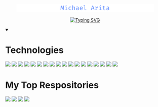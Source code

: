 <p align="center">
  <a href="https://github.com/MichaelArita">
    <img src="https://raw.githubusercontent.com/MichaelArita/MichaelArita/main/githubHeader.png" alt="Michael Arita">
  </a>
</p>
<!--Font color: #648FFF -->

<p align="center">
  <a href="https://git.io/typing-svg"><img src="https://readme-typing-svg.demolab.com?font=Fira+Code&pause=1000&color=648FFF&center=true&width=435&lines=Full-stack+software+engineer;Open-source+contributor" alt="Typing SVG" /></a>
</p>


<details open>
  <summary><h1>Technologies</h1></summary>
  <!--https://github.com/Ileriayo/markdown-badges-->
  <img src="https://img.shields.io/badge/javascript-%23323330.svg?style=for-the-badge&logo=javascript&logoColor=%23F7DF1E">
  <img src="https://img.shields.io/badge/typescript-%23007ACC.svg?style=for-the-badge&logo=typescript&logoColor=white">
  <img src="https://img.shields.io/badge/html5-%23E34F26.svg?style=for-the-badge&logo=html5&logoColor=white">
  <img src="https://img.shields.io/badge/css3-%231572B6.svg?style=for-the-badge&logo=css3&logoColor=white">
  <img src="https://img.shields.io/badge/SASS-hotpink.svg?style=for-the-badge&logo=SASS&logoColor=white">
  <img src="https://img.shields.io/badge/c++-%2300599C.svg?style=for-the-badge&logo=c%2B%2B&logoColor=white">
  <img src="https://img.shields.io/badge/python-3670A0?style=for-the-badge&logo=python&logoColor=ffdd54">
  <img src="https://img.shields.io/badge/java-%23ED8B00.svg?style=for-the-badge&logo=openjdk&logoColor=white">
  <img src="https://img.shields.io/badge/react-%2320232a.svg?style=for-the-badge&logo=react&logoColor=%2361DAFB">
  <img src="https://img.shields.io/badge/node.js-6DA55F?style=for-the-badge&logo=node.js&logoColor=white">
  <img src="https://img.shields.io/badge/express.js-%23404d59.svg?style=for-the-badge&logo=express&logoColor=%2361DAFB">
  <img src="https://img.shields.io/badge/redux-%23593d88.svg?style=for-the-badge&logo=redux&logoColor=white">
  <img src="https://img.shields.io/badge/React_Router-CA4245?style=for-the-badge&logo=react-router&logoColor=white">
  <img src="https://img.shields.io/badge/MongoDB-%234ea94b.svg?style=for-the-badge&logo=mongodb&logoColor=white">
  <img src="https://img.shields.io/badge/postgres-%23316192.svg?style=for-the-badge&logo=postgresql&logoColor=white">
  <img src="https://img.shields.io/badge/chart.js-F5788D.svg?style=for-the-badge&logo=chart.js&logoColor=white">
  <img src="https://img.shields.io/badge/vite-%23646CFF.svg?style=for-the-badge&logo=vite&logoColor=white">
  <img src="https://img.shields.io/badge/webpack-%238DD6F9.svg?style=for-the-badge&logo=webpack&logoColor=black">
</details>

# My Top Respositories
<p align="left">
  <!--https://github.com/anuraghazra/github-readme-stats-->
  <!--https://github.com/DenverCoder1/github-readme-stats-->
  <a href="https://github.com/oslabs-beta/ReaPer"><img width="278" src="https://github-readme-stats.vercel.app/api/pin/?username=oslabs-beta&repo=ReaPer&theme=react&bg_color=1F222E&title_color=648FFF&hide_border=true&icon_color=F8D866&show_icons=false"></a>
  <a href="https://github.com/MichaelArita/Genrefy"><img width="278" src="https://github-readme-stats.vercel.app/api/pin/?username=MichaelArita&repo=Genrefy&theme=react&bg_color=1F222E&title_color=648FFF&hide_border=true&icon_color=F8D866&show_icons=false"></a>
  <a href="https://github.com/YumzAndCo/Yumz-3.0"><img width="278" src="https://github-readme-stats.vercel.app/api/pin/?username=YumzAndCo&repo=Yumz-3.0&theme=react&bg_color=1F222E&title_color=648FFF&hide_border=true&icon_color=F8D866&show_icons=false"></a>
  <a href="https://github.com/MyAnimeCatalog/MyAnimeCatalog"><img width="278" src="https://github-readme-stats.vercel.app/api/pin/?username=MyAnimeCatalog&repo=MyAnimeCatalog&theme=react&bg_color=1F222E&title_color=648FFF&hide_border=true&icon_color=F8D866&show_icons=false"></a>
</p>

<!--
**MichaelArita/MichaelArita** is a ✨ _special_ ✨ repository because its `README.md` (this file) appears on your GitHub profile.

Here are some ideas to get you started:

- 🔭 I’m currently working on ...
- 🌱 I’m currently learning ...
- 👯 I’m looking to collaborate on ...
- 🤔 I’m looking for help with ...
- 💬 Ask me about ...
- 📫 How to reach me: ...
- 😄 Pronouns: ...
- ⚡ Fun fact: ...
-->

